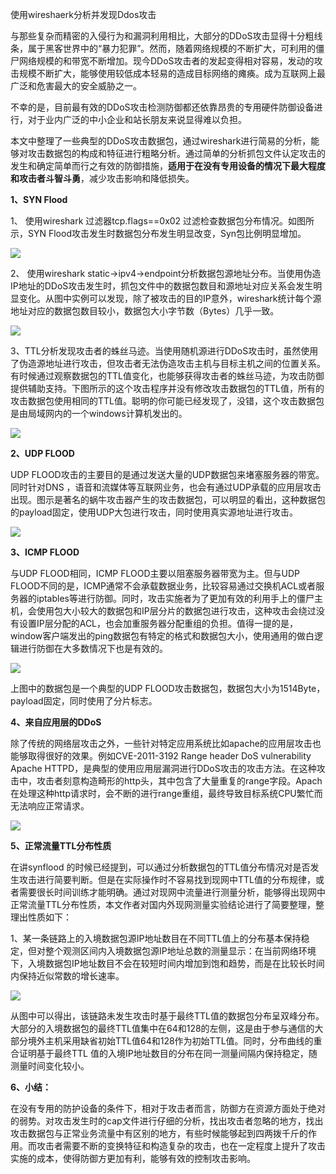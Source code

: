 使用wireshaerk分析并发现Ddos攻击

与那些复杂而精密的入侵行为和漏洞利用相比，大部分的DDoS攻击显得十分粗线条，属于黑客世界中的“暴力犯罪”。然而，随着网络规模的不断扩大，可利用的僵尸网络规模的和带宽不断增加。现今DDoS攻击者的发起变得相对容易，发动的攻击规模不断扩大，能够使用较低成本轻易的造成目标网络的瘫痪。成为互联网上最广泛和危害最大的安全威胁之一。

不幸的是，目前最有效的DDoS攻击检测防御都还依靠昂贵的专用硬件防御设备进行，对于业内广泛的中小企业和站长朋友来说显得难以负担。

本文中整理了一些典型的DDoS攻击数据包，通过wireshark进行简易的分析，能够对攻击数据包的构成和特征进行粗略分析。通过简单的分析抓包文件认定攻击的发生和确定简单而行之有效的防御措施，**适用于在没有专用设备的情况下最大程度和攻击者斗智斗勇**，减少攻击影响和降低损失。

**1、SYN Flood**

1、 使用wireshark 过滤器tcp.flags==0x02 过滤检查数据包分布情况。如图所示，SYN
Flood攻击发生时数据包分布发生明显改变，Syn包比例明显增加。

![](media/ed7c4594794568e9859798a1b7b22563.gif)

2、 使用wireshark
static-\>ipv4-\>endpoint分析数据包源地址分布。当使用伪造IP地址的DDoS攻击发生时，抓包文件中的数据包数目和源地址对应关系会发生明显变化。从图中实例可以发现，除了被攻击的目的IP意外，wireshark统计每个源地址对应的数据包数目较小，数据包大小字节数（Bytes）几乎一致。

![](media/0e9fc8c24fe641619cc97aeeebd4d01a.gif)

3、TTL分析发现攻击者的蛛丝马迹。当使用随机源进行DDoS攻击时，虽然使用了伪造源地址进行攻击，但攻击者无法伪造攻击主机与目标主机之间的位置关系。有时候通过观察数据包的TTL值变化，也能够获得攻击者的蛛丝马迹，为攻击防御提供辅助支持。下图所示的这个攻击程序并没有修改攻击数据包的TTL值，所有的攻击数据包使用相同的TTL值。聪明的你可能已经发现了，没错，这个攻击数据包是由局域网内的一个windows计算机发出的。

![](media/3b841b4e7a6ad3517634891c7caba46c.gif)

**2、UDP FLOOD**

UDP FLOOD攻击的主要目的是通过发送大量的UDP数据包来堵塞服务器的带宽。同时针对DNS
，语音和流媒体等互联网业务，也会有通过UDP承载的应用层攻击出现。图示是著名的蜗牛攻击器产生的攻击数据包，可以明显的看出，这种数据包的payload固定，使用UDP大包进行攻击，同时使用真实源地址进行攻击。

![](media/e0fb43012a7982a02aa40e24781b1ef0.gif)

**3、ICMP FLOOD**

与UDP FLOOD相同，ICMP FLOOD主要以阻塞服务器带宽为主。但与UDP
FLOOD不同的是，ICMP通常不会承载数据业务，比较容易通过交换机ACL或者服务器的iptables等进行防御。同时，攻击实施者为了更加有效的利用手上的僵尸主机，会使用包大小较大的数据包和IP层分片的数据包进行攻击，这种攻击会绕过没有设置IP层分配的ACL，也会加重服务器分配重组的负担。值得一提的是，window客户端发出的ping数据包有特定的格式和数据包大小，使用通用的做白逻辑进行防御在大多数情况下也是有效的。

![](media/bd5833827a68728f287510011543ec35.gif)

上图中的数据包是一个典型的UDP
FLOOD攻击数据包，数据包大小为1514Byte，payload固定，同时使用了分片标志。

**4、来自应用层的DDoS**

除了传统的网络层攻击之外，一些针对特定应用系统比如apache的应用层攻击也能够取得很好的效果。例如CVE-2011-3192
Range header DoS vulnerability Apache
HTTPD，是典型的使用应用层漏洞进行DDoS攻击的攻击方法。在这种攻击中，攻击者刻意构造畸形的http头，其中包含了大量重复的range字段。Apach在处理这种http请求时，会不断的进行range重组，最终导致目标系统CPU繁忙而无法响应正常请求。

![](media/48856277784cf2b5d241868309520c19.gif)

**5、正常流量TTL分布性质**

在讲synflood
的时候已经提到，可以通过分析数据包的TTL值分布情况对是否发生攻击进行简要判断。但是在实际操作时不容易找到现网中TTL值的分布规律，或者需要很长时间训练才能明确。通过对现网中流量进行测量分析，能够得出现网中正常流量TTL分布性质，本文作者对国内外现网测量实验结论进行了简要整理，整理出性质如下：

1、某一条链路上的入境数据包源IP地址数目在不同TTL值上的分布基本保持稳定，但对整个观测区间内入境数据包源IP地址总数的测量显示：在当前网络环境下，入境数据包IP地址数目不会在较短时间内增加到饱和趋势，而是在比较长时间内保持近似常数的增长速率。

![](media/b6b67f510390511bbfd93f94194b46fc.gif)

从图中可以得出，该链路未发生攻击时基于最终TTL值的数据包分布呈双峰分布。大部分的入境数据包的最终TTL值集中在64和128的左侧，这是由于参与通信的大部分境外主机采用缺省初始TTL值64和128作为初始TTL值。同时，分布曲线的重合证明基于最终TTL
值的入境IP地址数目的分布在同一测量间隔内保持稳定，随测量时间变化较小。

**6、小结：**

在没有专用的防护设备的条件下，相对于攻击者而言，防御方在资源方面处于绝对的弱势。对攻击发生时的cap文件进行仔细的分析，找出攻击者忽略的地方，找出攻击数据包与正常业务流量中有区别的地方，有些时候能够起到四两拨千斤的作用。而攻击者需要不断的变换特征和构造复杂的攻击，也在一定程度上提升了攻击实施的成本，使得防御方更加有利，能够有效的控制攻击影响。

